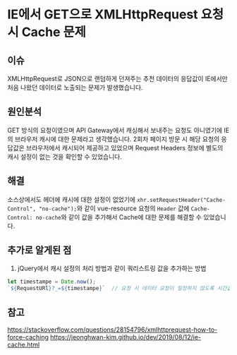 # IE에서 GET으로 XMLHttpRequest 요청 시 Cache 문제

## 이슈
XMLHttpRequest로 JSON으로 랜덤하게 던져주는 추천 데이터의 응답값이 IE에서만 처음 나왔던 데이터로 노출되는 문제가 발생했습니다.

## 원인분석
GET 방식의 요청이였으며 API Gateway에서 캐싱해서 보내주는 요청도 아니였기에 IE의 브라우저 캐시에 대한 문제라고 생각했습니다. 
2회차 페이지 방문 시 해당 요청의 응답값은 브라우저에서 캐시되어 제공하고 있었으며 Request Headers 정보에 별도의 캐시 설정이 없는 것을 확인할 수 있었습니다. 

## 해결
소스상에서도 헤더에 캐시에 대한 설정이 없었기에 `xhr.setRequestHeader("Cache-Control", "no-cache");`와 같이
vue-resource 요청의 `Header` 값에 `Cache-Control: no-cache`와 같이 값을 추가해서 Cache에 대한 문제를 해결할 수 있었습니다.

## 추가로 알게된 점
1. jQuery에서 캐시 설정의 처리 방법과 같이 쿼리스트링 값을 추가하는 방법
```js
let timestampe = Date.now(); 
`${RequestURl}?_=${timestampe}`  // 요청 시 데이터 요청이 일정하지 않도록 시간값 추가
```


## 참고
https://stackoverflow.com/questions/28154796/xmlhttprequest-how-to-force-caching
https://jeonghwan-kim.github.io/dev/2019/08/12/ie-cache.html
